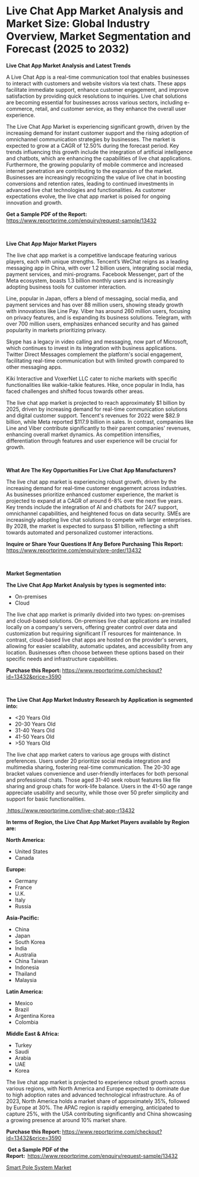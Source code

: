 <p><h1>Live Chat App Market Analysis and Market Size: Global Industry Overview, Market Segmentation and Forecast (2025 to 2032)</h1></p><p><strong>Live Chat App Market Analysis and Latest Trends</strong></p>
<p><p>A Live Chat App is a real-time communication tool that enables businesses to interact with customers and website visitors via text chats. These apps facilitate immediate support, enhance customer engagement, and improve satisfaction by providing quick resolutions to inquiries. Live chat solutions are becoming essential for businesses across various sectors, including e-commerce, retail, and customer service, as they enhance the overall user experience.</p><p>The Live Chat App Market is experiencing significant growth, driven by the increasing demand for instant customer support and the rising adoption of omnichannel communication strategies by businesses. The market is expected to grow at a CAGR of 12.50% during the forecast period. Key trends influencing this growth include the integration of artificial intelligence and chatbots, which are enhancing the capabilities of live chat applications. Furthermore, the growing popularity of mobile commerce and increased internet penetration are contributing to the expansion of the market. Businesses are increasingly recognizing the value of live chat in boosting conversions and retention rates, leading to continued investments in advanced live chat technologies and functionalities. As customer expectations evolve, the live chat app market is poised for ongoing innovation and growth.</p></p>
<p><strong>Get a Sample PDF of the Report:&nbsp;</strong> <a href="https://www.reportprime.com/enquiry/request-sample/13432?utm_campaign=2657&utm_medium=2&utm_source=Github&utm_content=ia&utm_term=20032025&utm_id=live-chat-app">https://www.reportprime.com/enquiry/request-sample/13432</a></p>
<p>&nbsp;</p>
<p><strong>Live Chat App Major Market Players</strong></p>
<p><p>The live chat app market is a competitive landscape featuring various players, each with unique strengths. Tencent’s WeChat reigns as a leading messaging app in China, with over 1.2 billion users, integrating social media, payment services, and mini-programs. Facebook Messenger, part of the Meta ecosystem, boasts 1.3 billion monthly users and is increasingly adopting business tools for customer interaction.</p><p>Line, popular in Japan, offers a blend of messaging, social media, and payment services and has over 88 million users, showing steady growth with innovations like Line Pay. Viber has around 260 million users, focusing on privacy features, and is expanding its business solutions. Telegram, with over 700 million users, emphasizes enhanced security and has gained popularity in markets prioritizing privacy.</p><p>Skype has a legacy in video calling and messaging, now part of Microsoft, which continues to invest in its integration with business applications. Twitter Direct Messages complement the platform's social engagement, facilitating real-time communication but with limited growth compared to other messaging apps.</p><p>Kiki Interactive and VoxerNet LLC cater to niche markets with specific functionalities like walkie-talkie features. Hike, once popular in India, has faced challenges and shifted focus towards other areas.</p><p>The live chat app market is projected to reach approximately $1 billion by 2025, driven by increasing demand for real-time communication solutions and digital customer support. Tencent's revenues for 2022 were $82.9 billion, while Meta reported $117.9 billion in sales. In contrast, companies like Line and Viber contribute significantly to their parent companies' revenues, enhancing overall market dynamics. As competition intensifies, differentiation through features and user experience will be crucial for growth.</p></p>
<p>&nbsp;</p>
<p><strong>What Are The Key Opportunities For Live Chat App Manufacturers?</strong></p>
<p><p>The live chat app market is experiencing robust growth, driven by the increasing demand for real-time customer engagement across industries. As businesses prioritize enhanced customer experience, the market is projected to expand at a CAGR of around 6-8% over the next five years. Key trends include the integration of AI and chatbots for 24/7 support, omnichannel capabilities, and heightened focus on data security. SMEs are increasingly adopting live chat solutions to compete with larger enterprises. By 2028, the market is expected to surpass $1 billion, reflecting a shift towards automated and personalized customer interactions.</p></p>
<p><strong>Inquire or Share Your Questions If Any Before Purchasing This Report:</strong> <a href="https://www.reportprime.com/enquiry/pre-order/13432?utm_campaign=2657&utm_medium=2&utm_source=Github&utm_content=ia&utm_term=20032025&utm_id=live-chat-app">https://www.reportprime.com/enquiry/pre-order/13432</a></p>
<p>&nbsp;</p>
<p><strong>Market Segmentation</strong></p>
<p><strong>The Live Chat App Market Analysis by types is segmented into:</strong></p>
<p><ul><li>On-premises</li><li>Cloud</li></ul></p>
<p><p>The live chat app market is primarily divided into two types: on-premises and cloud-based solutions. On-premises live chat applications are installed locally on a company's servers, offering greater control over data and customization but requiring significant IT resources for maintenance. In contrast, cloud-based live chat apps are hosted on the provider's servers, allowing for easier scalability, automatic updates, and accessibility from any location. Businesses often choose between these options based on their specific needs and infrastructure capabilities.</p></p>
<p><strong>Purchase this Report:&nbsp;</strong><a href="https://www.reportprime.com/checkout?id=13432&price=3590&utm_campaign=2657&utm_medium=2&utm_source=Github&utm_content=ia&utm_term=20032025&utm_id=live-chat-app">https://www.reportprime.com/checkout?id=13432&price=3590</a></p>
<p>&nbsp;</p>
<p><strong>The Live Chat App Market Industry Research by Application is segmented into:</strong></p>
<p><ul><li><20 Years Old</li><li>20-30 Years Old</li><li>31-40 Years Old</li><li>41-50 Years Old</li><li>>50 Years Old</li></ul></p>
<p><p>The live chat app market caters to various age groups with distinct preferences. Users under 20 prioritize social media integration and multimedia sharing, fostering real-time communication. The 20-30 age bracket values convenience and user-friendly interfaces for both personal and professional chats. Those aged 31-40 seek robust features like file sharing and group chats for work-life balance. Users in the 41-50 age range appreciate usability and security, while those over 50 prefer simplicity and support for basic functionalities.</p></p>
<p><a href="https://www.reportprime.com/live-chat-app-r13432?utm_campaign=2657&utm_medium=2&utm_source=Github&utm_content=ia&utm_term=20032025&utm_id=live-chat-app">&nbsp;https://www.reportprime.com/live-chat-app-r13432</a></p>
<p><strong>In terms of Region, the Live Chat App Market Players available by Region are:</strong></p>
<p>
    <p> <strong> North America: </strong>
        <ul>
            <li>United States</li>
            <li>Canada</li>
        </ul>
        </p> 
    <p> <strong> Europe: </strong>
        <ul>
            <li>Germany</li>
            <li>France</li>
            <li>U.K.</li>
            <li>Italy</li>
            <li>Russia</li>
        </ul>
        </p> 
    <p> <strong> Asia-Pacific: </strong>
        <ul>
            <li>China</li>
            <li>Japan</li>
            <li>South Korea</li>
            <li>India</li>
            <li>Australia</li>
            <li>China Taiwan</li>
            <li>Indonesia</li>
            <li>Thailand</li>
            <li>Malaysia</li>
        </ul>
        </p> 
    <p> <strong> Latin America: </strong>
        <ul>
            <li>Mexico</li>
            <li>Brazil</li>
            <li>Argentina Korea</li>
            <li>Colombia</li>
        </ul>
        </p> 
    <p> <strong> Middle East & Africa: </strong>
        <ul>
            <li>Turkey</li>
            <li>Saudi</li>
            <li>Arabia</li>
            <li>UAE</li>
            <li>Korea</li>
        </ul>
    </p>
    </p>
<p><p>The live chat app market is projected to experience robust growth across various regions, with North America and Europe expected to dominate due to high adoption rates and advanced technological infrastructure. As of 2023, North America holds a market share of approximately 35%, followed by Europe at 30%. The APAC region is rapidly emerging, anticipated to capture 25%, with the USA contributing significantly and China showcasing a growing presence at around 10% market share.</p></p>
<p><strong>Purchase this Report: </strong><a href="https://www.reportprime.com/checkout?id=13432&price=3590&utm_campaign=2657&utm_medium=2&utm_source=Github&utm_content=ia&utm_term=20032025&utm_id=live-chat-app">https://www.reportprime.com/checkout?id=13432&price=3590</a></p>
<p>&nbsp;<strong>Get a Sample PDF of the Report:&nbsp;&nbsp;</strong><a href="https://www.reportprime.com/enquiry/request-sample/13432?utm_campaign=2657&utm_medium=2&utm_source=Github&utm_content=ia&utm_term=20032025&utm_id=live-chat-app">https://www.reportprime.com/enquiry/request-sample/13432</a></p>
<p><strong></strong></p>
<p><p><a href="https://github.com/barnickclara79/Market-Research-Report-List-1/blob/main/smart-pole-system-market.md?utm_campaign=2657&utm_medium=2&utm_source=Github&utm_content=ia&utm_term=20032025&utm_id=live-chat-app">Smart Pole System Market</a></p></p>